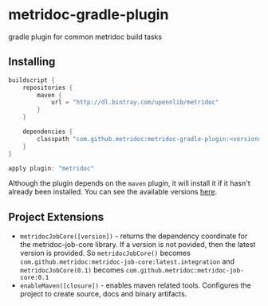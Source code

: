 metridoc-gradle-plugin
======================

gradle plugin for common metridoc build tasks

Installing
----------
```groovy
buildscript {
    repositories {
        maven {
            url = "http://dl.bintray.com/upennlib/metridoc"
        }
    }

    dependencies {
        classpath "com.github.metridoc:metridoc-gradle-plugin:<version>"
    }
}

apply plugin: "metridoc"
```

Although the plugin depends on the `maven` plugin, it will install it if it hasn't already been installed.  You can see 
the available versions [here](https://bintray.com/upennlib/metridoc/metridoc-gradle-plugin).

Project Extensions
------------------

* `metridocJobCore([version])` - returns the dependency coordinate for the metridoc-job-core library.  If a version is
not povided, then the latest version is provided.  So `metridocJobCore()` becomes 
`com.github.metridoc:metridoc-job-core:latest.integration` and `metridocJobCore(0.1)` becomes 
`com.github.metridoc:metridoc-job-core:0.1`
* `enableMaven([closure])` - enables maven related tools.  Configures the project to create source, docs and binary 
artifacts.  
